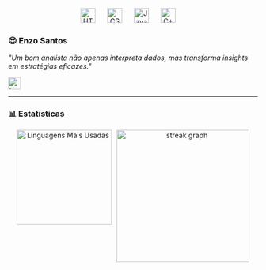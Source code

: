 <div align="center">
<img alt="HTML" title="HTML" width="30px" style="padding-right: 20px;" src="https://cdn.jsdelivr.net/gh/devicons/devicon@latest/icons/html5/html5-original.svg" />
<img alt="CSS" title="CSS" width="30px" style="padding-right: 20px;" src="https://cdn.jsdelivr.net/gh/devicons/devicon@latest/icons/css3/css3-original.svg" />
<img alt="JavaScript" title="JavaScript" width="30px" style="padding-right: 20px; " src="https://cdn.jsdelivr.net/gh/devicons/devicon@latest/icons/javascript/javascript-original.svg" />
<img alt="C++" title="C++"width="30px" style="padding-right: 20px; "src="https://img.icons8.com/?size=100&id=40669&format=png&color=000000"/> 
</div>

### 😎 Enzo Santos
*"Um bom analista não apenas interpreta dados, mas transforma insights em estratégias eficazes."*

<a href="https://www.linkedin.com/in/enzo-santoss/" target="_blank">
    <img src="https://img.shields.io/static/v1?message=LinkedIn&logo=linkedin&label=&color=0077B5&logoColor=white&labelColor=&style=for-the-badge" height="25" alt="LinkedIn" />
  </a>
</div>

---
### 📊 Estatísticas
<div align="center" style="display: flex; flex-direction: row; justify-content: center; gap: 10px;">
  <img src="https://github-readme-stats.vercel.app/api/top-langs?username=enzosantos3&locale=pt-br&hide_title=false&layout=compact&card_width=300&langs_count=6&theme=vision-friendly-dark&hide_border=true&order=2" style="width: 20vw; height: auto;" alt="Linguagens Mais Usadas" />
  <img src="https://streak-stats.demolab.com?user=enzosantos3&locale=pt-br&mode=weekly&theme=vision-friendly-dark&hide_border=true&border_radius=5" style="width: 28vw; height: auto;" alt="streak graph" />
</div>
<br clear="both">
